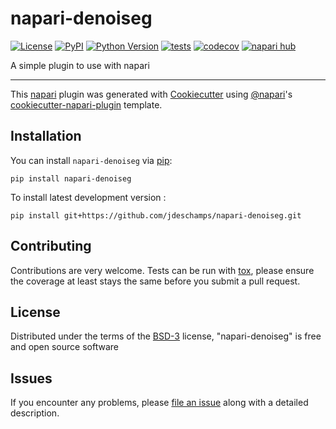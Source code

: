 # napari-denoiseg

[![License](https://img.shields.io/pypi/l/napari-denoiseg.svg?color=green)](https://github.com/jdeschamps/napari-denoiseg/raw/main/LICENSE)
[![PyPI](https://img.shields.io/pypi/v/napari-denoiseg.svg?color=green)](https://pypi.org/project/napari-denoiseg)
[![Python Version](https://img.shields.io/pypi/pyversions/napari-denoiseg.svg?color=green)](https://python.org)
[![tests](https://github.com/jdeschamps/napari-denoiseg/workflows/tests/badge.svg)](https://github.com/jdeschamps/napari-denoiseg/actions)
[![codecov](https://codecov.io/gh/jdeschamps/napari-denoiseg/branch/main/graph/badge.svg)](https://codecov.io/gh/jdeschamps/napari-denoiseg)
[![napari hub](https://img.shields.io/endpoint?url=https://api.napari-hub.org/shields/napari-denoiseg)](https://napari-hub.org/plugins/napari-denoiseg)

A simple plugin to use with napari

----------------------------------

This [napari] plugin was generated with [Cookiecutter] using [@napari]'s [cookiecutter-napari-plugin] template.

<!--
Don't miss the full getting started guide to set up your new package:
https://github.com/napari/cookiecutter-napari-plugin#getting-started

and review the napari docs for plugin developers:
https://napari.org/plugins/stable/index.html
-->

## Installation

You can install `napari-denoiseg` via [pip]:

    pip install napari-denoiseg



To install latest development version :

    pip install git+https://github.com/jdeschamps/napari-denoiseg.git


## Contributing

Contributions are very welcome. Tests can be run with [tox], please ensure
the coverage at least stays the same before you submit a pull request.

## License

Distributed under the terms of the [BSD-3] license,
"napari-denoiseg" is free and open source software

## Issues

If you encounter any problems, please [file an issue] along with a detailed description.

[napari]: https://github.com/napari/napari
[Cookiecutter]: https://github.com/audreyr/cookiecutter
[@napari]: https://github.com/napari
[MIT]: http://opensource.org/licenses/MIT
[BSD-3]: http://opensource.org/licenses/BSD-3-Clause
[GNU GPL v3.0]: http://www.gnu.org/licenses/gpl-3.0.txt
[GNU LGPL v3.0]: http://www.gnu.org/licenses/lgpl-3.0.txt
[Apache Software License 2.0]: http://www.apache.org/licenses/LICENSE-2.0
[Mozilla Public License 2.0]: https://www.mozilla.org/media/MPL/2.0/index.txt
[cookiecutter-napari-plugin]: https://github.com/napari/cookiecutter-napari-plugin

[file an issue]: https://github.com/jdeschamps/napari-denoiseg/issues

[napari]: https://github.com/napari/napari
[tox]: https://tox.readthedocs.io/en/latest/
[pip]: https://pypi.org/project/pip/
[PyPI]: https://pypi.org/
